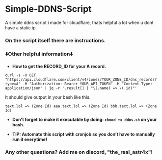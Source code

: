 # Simple-DDNS-Script
A simple ddns script i made for cloudflare, thats helpful a lot when u dont have a static ip.

### On the script itself there are instructions.


### ⬇️Other helpful information⬇️

* __How to get the RECORD_ID for your A record.__

`curl -s -X GET "https://api.cloudflare.com/client/v4/zones/YOUR_ZONE_ID/dns_records?type=A" -H "Authorization: Bearer YOUR_API_TOKEN" -H "Content-Type: application/json" | jq -r '.result[] | "\(.name) => \(.id)"'`

It should give output in your bash like this.

`text.lol => (Zone Id) aaa.text.lol => (Zone Id) bbb.text.lol => (Zone Id)`

* __Don't forget to make it executable by doing: `chmod +x ddns.sh` on your bash.__

* __TIP: Automate this script with cronjob so you don't have to manually run it everytime!__

### Any other questions? Add me on discord, "the_real_astr4x"!
